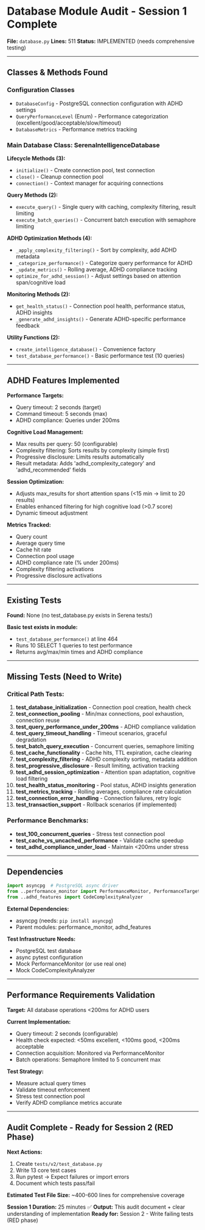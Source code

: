 # Database Module Audit - Session 1 Complete

**File:** `database.py`
**Lines:** 511
**Status:** IMPLEMENTED (needs comprehensive testing)

---

## Classes & Methods Found

### Configuration Classes
- `DatabaseConfig` - PostgreSQL connection configuration with ADHD settings
- `QueryPerformanceLevel` (Enum) - Performance categorization (excellent/good/acceptable/slow/timeout)
- `DatabaseMetrics` - Performance metrics tracking

### Main Database Class: SerenaIntelligenceDatabase

**Lifecycle Methods (3):**
- `initialize()` - Create connection pool, test connection
- `close()` - Cleanup connection pool
- `connection()` - Context manager for acquiring connections

**Query Methods (2):**
- `execute_query()` - Single query with caching, complexity filtering, result limiting
- `execute_batch_queries()` - Concurrent batch execution with semaphore limiting

**ADHD Optimization Methods (4):**
- `_apply_complexity_filtering()` - Sort by complexity, add ADHD metadata
- `_categorize_performance()` - Categorize query performance for ADHD
- `_update_metrics()` - Rolling average, ADHD compliance tracking
- `optimize_for_adhd_session()` - Adjust settings based on attention span/cognitive load

**Monitoring Methods (2):**
- `get_health_status()` - Connection pool health, performance status, ADHD insights
- `_generate_adhd_insights()` - Generate ADHD-specific performance feedback

**Utility Functions (2):**
- `create_intelligence_database()` - Convenience factory
- `test_database_performance()` - Basic performance test (10 queries)

---

## ADHD Features Implemented

**Performance Targets:**
- Query timeout: 2 seconds (target)
- Command timeout: 5 seconds (max)
- ADHD compliance: Queries under 200ms

**Cognitive Load Management:**
- Max results per query: 50 (configurable)
- Complexity filtering: Sorts results by complexity (simple first)
- Progressive disclosure: Limits results automatically
- Result metadata: Adds 'adhd_complexity_category' and 'adhd_recommended' fields

**Session Optimization:**
- Adjusts max_results for short attention spans (<15 min → limit to 20 results)
- Enables enhanced filtering for high cognitive load (>0.7 score)
- Dynamic timeout adjustment

**Metrics Tracked:**
- Query count
- Average query time
- Cache hit rate
- Connection pool usage
- ADHD compliance rate (% under 200ms)
- Complexity filtering activations
- Progressive disclosure activations

---

## Existing Tests

**Found:** None (no test_database.py exists in Serena tests/)

**Basic test exists in module:**
- `test_database_performance()` at line 464
- Runs 10 SELECT 1 queries to test performance
- Returns avg/max/min times and ADHD compliance

---

## Missing Tests (Need to Write)

### Critical Path Tests:
1. **test_database_initialization** - Connection pool creation, health check
2. **test_connection_pooling** - Min/max connections, pool exhaustion, connection reuse
3. **test_query_performance_under_200ms** - ADHD compliance validation
4. **test_query_timeout_handling** - Timeout scenarios, graceful degradation
5. **test_batch_query_execution** - Concurrent queries, semaphore limiting
6. **test_cache_functionality** - Cache hits, TTL expiration, cache clearing
7. **test_complexity_filtering** - ADHD complexity sorting, metadata addition
8. **test_progressive_disclosure** - Result limiting, activation tracking
9. **test_adhd_session_optimization** - Attention span adaptation, cognitive load filtering
10. **test_health_status_monitoring** - Pool status, ADHD insights generation
11. **test_metrics_tracking** - Rolling averages, compliance rate calculation
12. **test_connection_error_handling** - Connection failures, retry logic
13. **test_transaction_support** - Rollback scenarios (if implemented)

### Performance Benchmarks:
- **test_100_concurrent_queries** - Stress test connection pool
- **test_cache_vs_uncached_performance** - Validate cache speedup
- **test_adhd_compliance_under_load** - Maintain <200ms under stress

---

## Dependencies

```python
import asyncpg  # PostgreSQL async driver
from ..performance_monitor import PerformanceMonitor, PerformanceTarget
from ..adhd_features import CodeComplexityAnalyzer
```

**External Dependencies:**
- asyncpg (needs: `pip install asyncpg`)
- Parent modules: performance_monitor, adhd_features

**Test Infrastructure Needs:**
- PostgreSQL test database
- async pytest configuration
- Mock PerformanceMonitor (or use real one)
- Mock CodeComplexityAnalyzer

---

## Performance Requirements Validation

**Target:** All database operations <200ms for ADHD users

**Current Implementation:**
- Query timeout: 2 seconds (configurable)
- Health check expected: <50ms excellent, <100ms good, <200ms acceptable
- Connection acquisition: Monitored via PerformanceMonitor
- Batch operations: Semaphore limited to 5 concurrent max

**Test Strategy:**
- Measure actual query times
- Validate timeout enforcement
- Stress test connection pool
- Verify ADHD compliance metrics accurate

---

## Audit Complete - Ready for Session 2 (RED Phase)

**Next Actions:**
1. Create `tests/v2/test_database.py`
2. Write 13 core test cases
3. Run pytest → Expect failures or import errors
4. Document which tests pass/fail

**Estimated Test File Size:** ~400-600 lines for comprehensive coverage

**Session 1 Duration:** 25 minutes ✅
**Output:** This audit document + clear understanding of implementation
**Ready for:** Session 2 - Write failing tests (RED phase)
